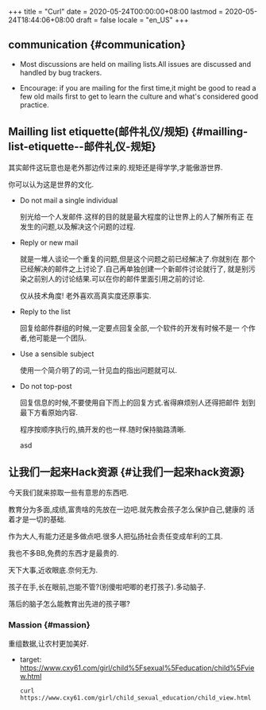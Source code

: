 +++
title = "Curl"
date = 2020-05-24T00:00:00+08:00
lastmod = 2020-05-24T18:44:06+08:00
draft = false
locale = "en_US"
+++

## communication {#communication}

-   Most discussions are held on mailing lists.All issues are
    discussed and handled by bug trackers.

-   Encourage: if you are mailing for the first time,it might be good
    to read a few old mails first to get to learn the culture and
    what's considered good practice.


## Mailling list etiquette(邮件礼仪/规矩) {#mailling-list-etiquette--邮件礼仪-规矩}

其实邮件这玩意也是老外那边传过来的.规矩还是得学学,才能傲游世界.

你可以认为这是世界的文化.

-   Do not mail a single individual
    
    别光给一个人发邮件.这样的目的就是最大程度的让世界上的人了解所有正
    在发生的问题,以及解决这个问题的过程.

-   Reply or new mail
    
    就是一堆人谈论一个重复的问题,但是这个问题之前已经解决了.你就别在
    那个已经解决的邮件之上讨论了.自己再单独创建一个新邮件讨论就行了,
    就是别污染之前别人的讨论结果.可以在你的邮件里面引用之前的讨论.
    
    仅从技术角度! 老外喜欢高真实度还原事实.

-   Reply to the list
    
    回复给邮件群组的时候,一定要点回复全部,一个软件的开发有时候不是一
    个作者,他可能是一个团队.

-   Use a sensible subject
    
    使用一个简介明了的词,一针见血的指出问题就可以.

-   Do not top-post
    
    回复信息的时候,不要使用自下而上的回复方式.省得麻烦别人还得把邮件
    划到最下方看原始内容.
    
    程序按顺序执行的,搞开发的也一样.随时保持脑路清晰.
    
    asd


## 让我们一起来Hack资源 {#让我们一起来hack资源}

今天我们就来掠取一些有意思的东西吧.

教育分为多面,成绩,富贵啥的先放在一边吧.就先教会孩子怎么保护自己,健康的
活着才是一切的基础.

作为大人,有能力还是多做点吧.很多人把弘扬社会责任变成牟利的工具.

我也不多BB,免费的东西才是最贵的.

天下大事,近收眼底.奈何无为.

孩子在手,长在眼前,岂能不管?(别傻啦吧唧的老打孩子).多动脑子.

落后的脑子怎么能教育出先进的孩子哪?


### Massion {#massion}

重组数据,让农村更加美好.

-   target: <https://www.cxy61.com/girl/child%5Fsexual%5Feducation/child%5Fview.html>
    
    ```shell
    curl https://www.cxy61.com/girl/child_sexual_education/child_view.html
    ```